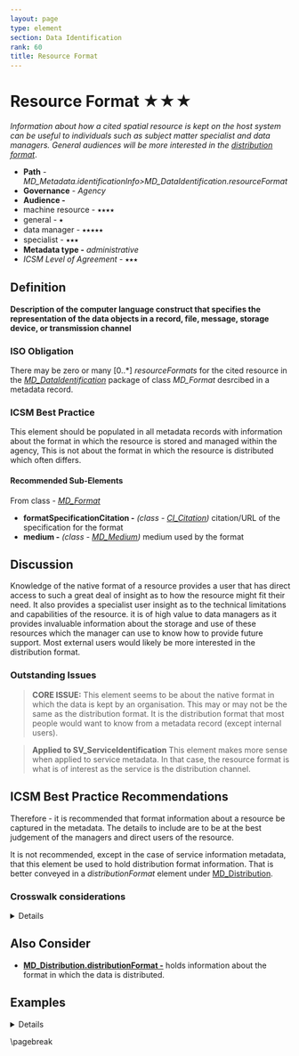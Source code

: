 ```yaml
---
layout: page
type: element
section: Data Identification
rank: 60
title: Resource Format
---
```

# Resource Format ★★★
*Information about how a cited spatial resource is kept on the host system can be useful to individuals such as subject matter specialist and data managers. General audiences will be more interested in the [distribution format](./DistributionInfo)*.

- **Path** - *MD_Metadata.identificationInfo>MD_DataIdentification.resourceFormat*
- **Governance** - *Agency*
- **Audience -**
 - machine resource - ⭑⭑⭑⭑
 - general - ⭑
 - data manager - ⭑⭑⭑⭑⭑
 - specialist - ⭑⭑⭑
- **Metadata type -** *administrative*
- *ICSM Level of Agreement -* ⭑⭑⭑

## Definition
**Description of the computer language construct that specifies the representation of the data objects in a record, file, message, storage device, or transmission channel**

### ISO Obligation

There may be zero or many [0..\*] *resourceFormats* for the cited resource in the *[MD_DataIdentification](./class-MD_DataIdentification)* package of class *MD_Format* desrcibed in a metadata record.

### ICSM Best Practice

This element should be populated in all metadata records with information about the format in which the resource is stored and managed within the agency, This is not about the format in which the resource is distributed which often differs.

#### Recommended Sub-Elements

From class - *[MD_Format](http://wiki.esipfed.org/index.php/MD_Format)*

* **formatSpecificationCitation -** *(class - [CI_Citation](./class-CI_Citation))* citation/URL of the specification for the format
* **medium -** *(class - [MD_Medium](http://wiki.esipfed.org/index.php/MD_Medium))* medium used by the format

## Discussion

Knowledge of the native format of a resource provides a user that has direct access to such a great deal of insight as to how the resource might fit their need. It also provides a specialist user insight as to the technical limitations and capabilities of the resource. it is of high value to data managers as it provides invaluable information about the storage and use of these resources which the manager can use to know how to provide future support.
Most external users would likely be more interested in the distribution format.

### Outstanding Issues

> **CORE ISSUE:**
This element seems to be about the native format in which the data is kept by an organisation. This may or may not be the same as the distribution format. It is the distribution format that most people would want to know from a metadata record (except internal users).

> **Applied to SV_ServiceIdentification**
This element makes more sense when applied to service metadata. In that case, the resource format is what is of interest as the service is the distribution channel.

## ICSM Best Practice Recommendations

Therefore - it is recommended that format information about a resource be captured in the metadata. The details to include are to be at the best judgement of the managers and direct users of the resource.

It is not recommended, except in the case of service information metadata, that this element be used to hold distribution format information. That is better conveyed in a *distributionFormat* element under [MD_Distribution](./DistributionInfo).


### Crosswalk considerations

<details>

#### Dublin core / CKAN / data.gov.au 

likely unneeded unless a service

#### DCAT 

mapping as yet unknown

</details>

## Also Consider

- **[MD_Distribution.distributionFormat -](./DistributionInfo)** holds information about the format in which the data is distributed.


## Examples

<details>

### XML 
```
<mdb:MD_Metadata>
....
  <mdb:identificationInfo>
   <mri:MD_DataIdentification>
   ....
     <mri:resourceFormat>
      <mrd:MD_Format>
        <mrd:formatSpecificationCitation>
         <cit:CI_Citation>
           <cit:title>
            <gco:CharacterString>PostGIS</gco:CharacterString>
           </cit:title>
         </cit:CI_Citation>
        </mrd:formatSpecificationCitation>
        <mrd:medium>
         <mrd:MD_Medium>
           <mrd:name>
            <cit:CI_Citation>
              <cit:title>
               <gco:CharacterString>My Cloud
               </gco:CharacterString>
              </cit:title>
            </cit:CI_Citation>
           </mrd:name>
         </mrd:MD_Medium>
        </mrd:medium>
      </mrd:MD_Format>
     </mri:resourceFormat>
   ....
   </mri:supplementalInformation>
 </mri:MD_DataIdentification>
....
</mdb:MD_Metadata>
```

\pagebreak

### UML diagrams
Recommended elements highlighted in yellow

![resourceFormat](../images/ResourceFormatUML.png)

</details>

\pagebreak
